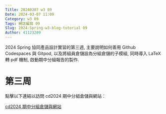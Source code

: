 ```yaml
---
Title: 20240307 w3 09
Date: 2024-03-07 11:09
Category: w3 09
Tags: 網誌編寫 09
Slug: 2024-Spring-w3-blog-tutorial 09
Author: 41123209
---
```


2024 Spring 協同產品設計實習的第三週, 主要說明如何善用 Github Codespaces 與 Gitpod, 以及將組員倉儲設為分組倉儲的子模組, 同時導入 LaTeX 轉 pdf 機制, 啟動期中分組報告的製作.

<!-- PELICAN_END_SUMMARY -->
# 第三周
<!DOCTYPE html>
<html>
<head>
  <title>連結至 cd2024 期中分組倉儲與網站</title>
</head>
<body>
  <p>點擊以下連結以訪問 cd2024 期中分組倉儲與網站：</p>
  <a href="https://mde.tw/cd2024/content/Brython.html?src=https://gist.githubusercontent.com/mdecycu/8ba6fa28317bc7a784d8350e7bc33580/raw//list_cd2024_midterm_url.py" target="_blank">cd2024 期中分組倉儲與網站</a>
</body>
</html>



